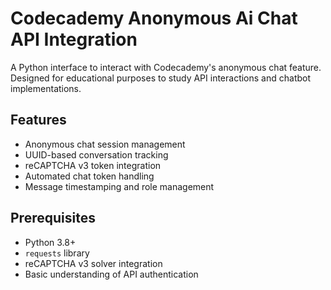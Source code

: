 # Codecademy Anonymous Ai Chat API Integration

A Python interface to interact with Codecademy's anonymous chat feature. Designed for educational purposes to study API interactions and chatbot implementations.

## Features

- Anonymous chat session management
- UUID-based conversation tracking
- reCAPTCHA v3 token integration
- Automated chat token handling
- Message timestamping and role management

## Prerequisites

- Python 3.8+
- `requests` library
- reCAPTCHA v3 solver integration
- Basic understanding of API authentication
